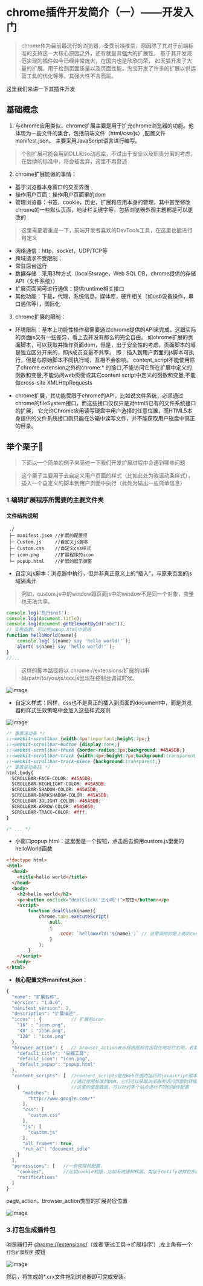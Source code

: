 # chrome插件开发简介（一）——开发入门

> chrome作为目前最流行的浏览器，备受前端推崇，原因除了其对于前端标准的支持这一大核心原因之外，还有就是其强大的扩展性，
基于其开发规范实现的插件如今已经非常庞大，在国内也是欣欣向荣，
如天猫开发了大量的扩展，用于检测页面质量以及页面性能，淘宝开发了许多的扩展以供运营工具的优化等等。其强大性不言而喻。

这里我们来讲一下其插件开发

## 基础概念

1. 与chrome应用类似，chrome扩展主要是用于扩充chrome浏览器的功能。他体现为一些文件的集合，包括前端文件（html/css/js）,配置文件manifest.json。
主要采用JavaScript语言进行编写。

> 个别扩展可能会用到DLL和so动态库，不过出于安全以及职责分离的考虑，在后续的标准中，将会被舍弃，这里不再赘述

2. chrome扩展能做的事情：

- 基于浏览器本身窗口的交互界面
- 操作用户页面：操作用户页面里的dom
- 管理浏览器：书签，cookie，历史，扩展和应用本身的管理，其中甚至修改chrome的一些默认页面，地址栏关键字等，包括浏览器外观主题都是可以更改的
> 这里需要着重提一下，前端开发者喜欢的DevTools工具，在这里也能进行自定义
- 网络通信：http，socket，UDP/TCP等
- 跨域请求不受限制：
- 常驻后台运行
- 数据存储：采用3种方式（localStorage，Web SQL DB，chrome提供的存储API（文件系统））
- 扩展页面间可进行通信：提供runtime相关接口
- 其他功能：下载，代理，系统信息，媒体库，硬件相关（如usb设备操作，串口通信等），国际化


3. chrome扩展的限制：

- 环境限制：基本上功能性操作都需要通过chrome提供的API来完成，这跟实际的页面js又有一些差异，看上去并没有那么的完全自由。
如chrome扩展的页面脚本，可以获取并操作页面dom，但是，出于安全性的考虑，页面脚本的域是独立区分开来的，即js成员变量不共享。
即：插入到用户页面的js脚本可执行，但是与原始脚本不同执行域，互相不会影响。
content_script不能使用除了chrome.extension之外的chrome.* 的接口,不能访问它所在扩展中定义的函数和变量,不能访问web页面或其它content script中定义的函数和变量,不能做cross-site XMLHttpRequests

- chrome扩展，其功能受限于chrome的API，比如说文件系统，必须通过chrome的fileSystem接口，而这些接口仅仅只是对html5已有的文件系统接口的扩展，
它允许Chrome应用读写硬盘中用户选择的任意位置，而HTML5本身提供的文件系统接口则只能在沙箱中读写文件，并不能获取用户磁盘中真正的目录。

## 举个栗子:apple:

> 下面以一个简单的例子来简述一下我们开发扩展过程中会遇到哪些问题

> 这个栗子主要用于去自定义用户页面的样式（比如此处为改滚动条样式），插入一个自定义的脚本到用户页面中执行（此处为输出一些简单信息）

### 1.编辑扩展程序所需要的主要文件夹

#### 文件结构说明

```
 ./
 ├─ manifest.json //扩展的配置项
 ├─ Custom.js     //自定义js脚本
 ├─ Custom.css    //自定义css样式
 ├─ icon.png      //扩展程序的icon
 └─ popup.html    //扩展的展示弹窗
```

- 自定义js脚本：浏览器中执行，但并非真正意义上的“插入”，与原来页面的js域隔离开
> 例如，custom.js中的window跟页面js中的window不是同一个对象，变量也无法共享。

```js
console.log('执行init');
console.log(document.title);
console.log(document.getElementById("abc"));
// 实例函数，可以供popup.html中调用
function helloWorld(name){
    console.log(`${name} say 'hello world!'`);
    alert(`${name} say 'hello world!'`);
}
//...
```
> 这样的脚本路径将以 chrome://extensions/扩展的id串码/path/to/you/js/xxx.js出现在控制台调试时候。


![image](https://github.com/Froguard/crxs/raw/master/doc/res/injectJsPath.jpg)

- 自定义样式：同样，css也不是真正的插入到页面的document中，而是浏览器的样式生效策略中会加入这些样式规则

![image](https://github.com/Froguard/crxs/raw/master/doc/res/injectCssPath.jpg)

```css
/* 重置滚动条 */
::-webkit-scrollbar {width:4px!important;height:7px;}
::-webkit-scrollbar-button {display:none;}
::-webkit-scrollbar-thumb {border-radius:3px;background: #45A5DB;}
::-webkit-scrollbar-track {width:4px;height:7px;background:transparent;}
::-webkit-scrollbar-track-piece {background:transparent;}
/* 重置滚动条IE */
html,body{
  SCROLLBAR-FACE-COLOR: #45A5DB;
  SCROLLBAR-HIGHLIGHT-COLOR: #45A5DB;
  SCROLLBAR-SHADOW-COLOR: #45A5DB;
  SCROLLBAR-DARKSHADOW-COLOR: #45A5DB;
  SCROLLBAR-3DLIGHT-COLOR: #45A5DB;
  SCROLLBAR-ARROW-COLOR: #505050;
  SCROLLBAR-TRACK-COLOR: #fff;
}

/* ... */

```

- 小窗口popup.html：这里面是一个按钮，点击后去调用custom.js里面的helloWorld函数

```html
<!doctype html>
<html>
  <head>
    <title>hello world</title>
  </head>
  <body>
    <h2>hello world</h2>
	<p><button onclick="dealClick('王小明')">按钮</button></p>
    <script>
        function dealClick(name){
            chrome.tabs.executeScript(
                null,
                {
                    code: `helloWorld('${name}')` // 这里调用的是上面的custom.js重定义好的function
                }
            );
        }
    </script>
  </body>
</html>
```

- **核心配置文件manifest.json**：

```js
{
  "name": "扩展名称",
  "version": "1.0.0",
  "manifest_version": 2,
  "description": "扩展描述",
  "icons" : {           // 扩展的icon
    "16" : "icon.png",
    "48" : "icon.png",
    "128" : "icon.png"
  },
  "browser_action": {   // browser_action表示程序图标会出现在地址栏右侧，若要出现在地址栏，则写成page_action
    "default_title": "日报工具",
    "default_icon": "icon.png",
    "default_popup": "popup.html"
  },
  "content_scripts": [  //content_scripts是在Web页面内运行的javascript脚本。
                        //通过使用标准的DOM，它们可以获取浏览器所访问页面的详细信息，并可以修改这些信息。
    {                   //这里的值是数组，可以针对多个站点进行不同的操作配置
      "matches": [
        "http://www.google.com/*"
      ],
      "css": [
        "custom.css"
      ],
      "js": [
        "custom.js"
      ],
      "all_frames": true,
      "run_at": "document_idle"
    }
  ],
  "permissions": [   //一些权限的配置，
    "cookies",       //比如cookie权限，比如系统通知权限，类似于notify这样的东西，在window系统上未右下角的小气泡
    "notifications"
  ]
}
```

page_action，browser_action类型的扩展对应位置

![image](https://github.com/Froguard/crxs/raw/master/doc/res/action_pos.jpg)


### 3.打包生成插件包

浏览器打开 [chrome://extensions/](chrome://extensions/)（或者‘更过工具->扩展程序’）,左上角有一个 ```打包扩展程序``` 按钮

![image](https://github.com/Froguard/crxs/raw/master/doc/res/pack.jpg)

然后，将生成的*.crx文件拖到浏览器即可完成安装。



